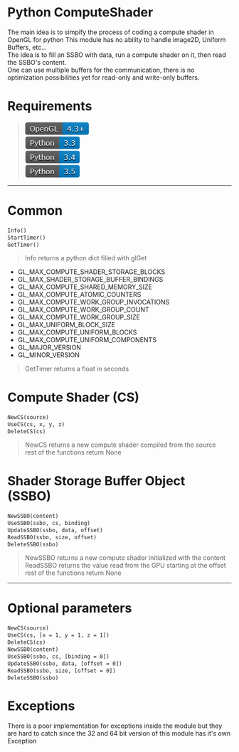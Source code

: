 # Python ComputeShader

The main idea is to simpify the process of coding a compute shader in OpenGL for python This module has no ability to handle image2D, Uniform Buffers, etc...<br>
The idea is to fill an SSBO with data, run a compute shader on it, then read the SSBO's content.<br>
One can use multiple buffers for the communication, there is no optimization possibilities yet for read-only and write-only buffers.<br>

# Requirements

> ![OpenGL 4.3+](https://raw.githubusercontent.com/cprogrammer1994/Python-ComputeShader/master/Docs/OpenGL43.png)<br>
> ![Python 3.3](https://raw.githubusercontent.com/cprogrammer1994/Python-ComputeShader/master/Docs/Python33.png)<br>
> ![Python 3.4](https://raw.githubusercontent.com/cprogrammer1994/Python-ComputeShader/master/Docs/Python34.png)<br>
> ![Python 3.5](https://raw.githubusercontent.com/cprogrammer1994/Python-ComputeShader/master/Docs/Python35.png)<br>

-----------------------------------

# Common

```
Info()
StartTimer()
GetTimer()
```

> Info returns a python dict filled with glGet<br>
 - GL_MAX_COMPUTE_SHADER_STORAGE_BLOCKS<br>
 - GL_MAX_SHADER_STORAGE_BUFFER_BINDINGS<br>
 - GL_MAX_COMPUTE_SHARED_MEMORY_SIZE<br>
 - GL_MAX_COMPUTE_ATOMIC_COUNTERS<br>
 - GL_MAX_COMPUTE_WORK_GROUP_INVOCATIONS<br>
 - GL_MAX_COMPUTE_WORK_GROUP_COUNT<br>
 - GL_MAX_COMPUTE_WORK_GROUP_SIZE<br>
 - GL_MAX_UNIFORM_BLOCK_SIZE<br>
 - GL_MAX_COMPUTE_UNIFORM_BLOCKS<br>
 - GL_MAX_COMPUTE_UNIFORM_COMPONENTS<br>
 - GL_MAJOR_VERSION<br>
 - GL_MINOR_VERSION<br>
 
> GetTimer returns a float in seconds<br>

# Compute Shader (CS)

```
NewCS(source)
UseCS(cs, x, y, z)
DeleteCS(cs)
```

> NewCS returns a new compute shader compiled from the source<br>
> rest of the functions return None<br>

# Shader Storage Buffer Object (SSBO)

```
NewSSBO(content)
UseSSBO(ssbo, cs, binding)
UpdateSSBO(ssbo, data, offset)
ReadSSBO(ssbo, size, offset)
DeleteSSBO(ssbo)
```

> NewSSBO returns a new compute shader initialized with the content<br>
> ReadSSBO returns the value read from the GPU starting at the offset<br>
> rest of the functions return None<br>

-----------------------------------

# Optional parameters

```
NewCS(source)
UseCS(cs, [x = 1, y = 1, z = 1])
DeleteCS(cs)
NewSSBO(content)
UseSSBO(ssbo, cs, [binding = 0])
UpdateSSBO(ssbo, data, [offset = 0])
ReadSSBO(ssbo, size, [offset = 0])
DeleteSSBO(ssbo)
```

# Exceptions

There is a poor implementation for exceptions inside the module but they are hard to catch since the 32 and 64 bit version of this module has it's own Exception


